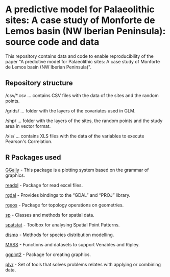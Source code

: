 # A predictive model for Palaeolithic sites: A case study of Monforte de Lemos basin (NW Iberian Peninsula): source code and data
This repository contains data and code to enable reproducibility of the paper "A predictive model for Palaeolithic sites: A case study of Monforte de Lemos basin (NW Iberian Peninsula)".

## Repository structure
/csv/*.csv ... contains CSV files with the data of the sites and the random points.

/grids/ ... folder with the layers of the covariates used in GLM.

/shp/ ... folder with the layers of the sites, the random points and the study area in vector format.

/xls/ ... contains XLS files with the data of the variables to execute Pearson's Correlation.

## R Packages used
[GGally](https://cran.r-project.org/web/packages/GGally/index.html) - This package is a plotting system based on the grammar of graphics.

[readxl](https://cran.r-project.org/web/packages/readxl/index.html) - Package for read excel files.

[rgdal](https://cran.r-project.org/web/packages/rgdal/index.html) - Provides bindings to the “GDAL” and “PROJ” library.

[rgeos](https://cran.r-project.org/web/packages/rgeos/index.html) - Package for topology operations on geometries.

[sp](https://cran.r-project.org/web/packages/sp/index.html) - Classes and methods for spatial data.

[spatstat](https://cran.r-project.org/web/packages/spatstat/index.html) - Toolbox for analysing Spatial Point Patterns.

[dismo](https://cran.r-project.org/web/packages/dismo/dismo.pdf) - Methods for species distribution modelling.

[MASS](https://cran.r-project.org/web/packages/MASS/MASS.pdf) - Functions and datasets to support Venables and Ripley.

[ggplot2](https://cran.r-project.org/web/packages/ggplot2/index.html) - Package for creating graphics.

[plyr](https://cran.r-project.org/web/packages/plyr/index.html) - Set of tools that solves problems relates with applying or combining data.

